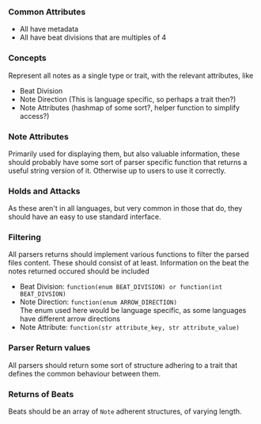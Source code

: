 ### Common Attributes
- All have metadata
- All have beat divisions that are multiples of 4


### Concepts
Represent all notes as a single type or trait, with the
relevant attributes, like
- Beat Division
- Note Direction (This is language specific, so perhaps a trait then?)
- Note Attributes (hashmap of some sort?, helper function to simplify access?)

### Note Attributes
Primarily used for displaying them, but also valuable information,
these should probably have some sort of parser specific function that
returns a useful string version of it. Otherwise up to users
to use it correctly.

### Holds and Attacks
As these aren't in all languages, but very common
in those that do, they should have an easy to use standard
interface.

### Filtering
All parsers returns should implement various functions
to filter the parsed files content. These should consist of at least.
Information on the beat the notes returned occured should be
included
- Beat Division: `function(enum BEAT_DIVISION) or function(int BEAT_DIVSION)`
- Note Direction: `function(enum ARROW_DIRECTION)`<br>The enum used here
would be language specific, as some languages have different
arrow directions
- Note Attribute: `function(str attribute_key, str attribute_value)`

### Parser Return values
All parsers should return some sort of structure adhering to a trait
that defines the common behaviour between them.

### Returns of Beats
Beats should be an array of `Note` adherent structures, of
varying length.

